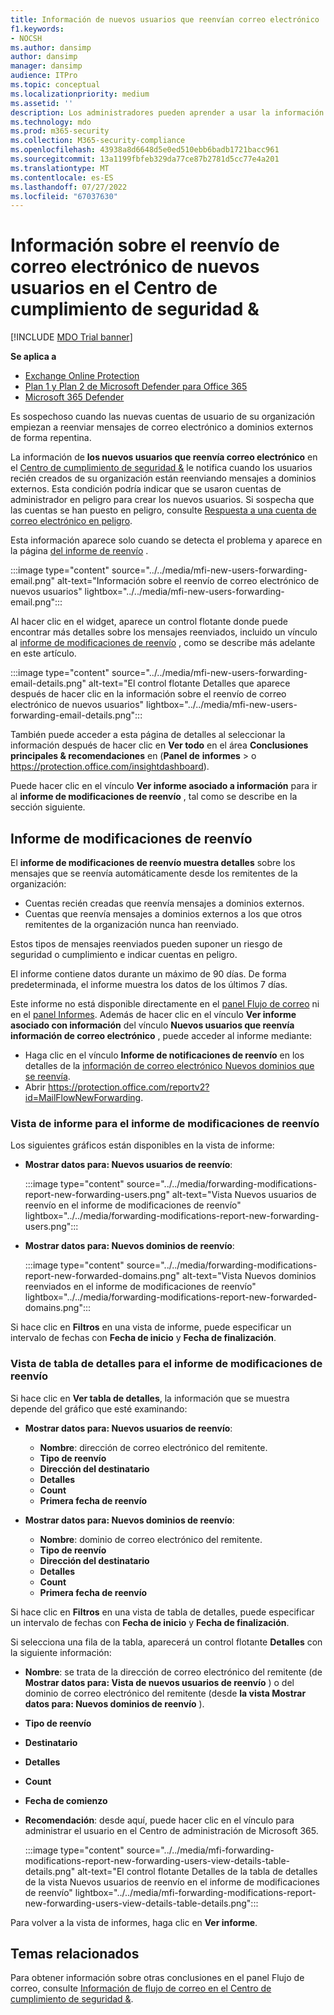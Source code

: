 ```yaml
---
title: Información de nuevos usuarios que reenvían correo electrónico
f1.keywords:
- NOCSH
ms.author: dansimp
author: dansimp
manager: dansimp
audience: ITPro
ms.topic: conceptual
ms.localizationpriority: medium
ms.assetid: ''
description: Los administradores pueden aprender a usar la información sobre el reenvío de correo electrónico de nuevos usuarios en el Centro de cumplimiento de seguridad & para investigar cuándo los usuarios de su organización reenvían mensajes a nuevos dominios.
ms.technology: mdo
ms.prod: m365-security
ms.collection: M365-security-compliance
ms.openlocfilehash: 43938a8d6648d5e0ed510ebb6badb1721bacc961
ms.sourcegitcommit: 13a1199fbfeb329da77ce87b2781d5cc77e4a201
ms.translationtype: MT
ms.contentlocale: es-ES
ms.lasthandoff: 07/27/2022
ms.locfileid: "67037630"
---
```

# <a name="new-users-forwarding-email-insight-in-the-security--compliance-center"></a>Información sobre el reenvío de correo electrónico de nuevos usuarios en el Centro de cumplimiento de seguridad &

[!INCLUDE [MDO Trial banner](../includes/mdo-trial-banner.md)]

**Se aplica a**
- [Exchange Online Protection](exchange-online-protection-overview.md)
- [Plan 1 y Plan 2 de Microsoft Defender para Office 365](defender-for-office-365.md)
- [Microsoft 365 Defender](../defender/microsoft-365-defender.md)

Es sospechoso cuando las nuevas cuentas de usuario de su organización empiezan a reenviar mensajes de correo electrónico a dominios externos de forma repentina.

La información de **los nuevos usuarios que reenvía correo electrónico** en el [Centro de cumplimiento de seguridad &](https://protection.office.com) le notifica cuando los usuarios recién creados de su organización están reenviando mensajes a dominios externos. Esta condición podría indicar que se usaron cuentas de administrador en peligro para crear los nuevos usuarios. Si sospecha que las cuentas se han puesto en peligro, consulte [Respuesta a una cuenta de correo electrónico en peligro](responding-to-a-compromised-email-account.md).

Esta información aparece solo cuando se detecta el problema y aparece en la página [del informe de reenvío](view-mail-flow-reports.md#forwarding-report) .

:::image type="content" source="../../media/mfi-new-users-forwarding-email.png" alt-text="Información sobre el reenvío de correo electrónico de nuevos usuarios" lightbox="../../media/mfi-new-users-forwarding-email.png":::

Al hacer clic en el widget, aparece un control flotante donde puede encontrar más detalles sobre los mensajes reenviados, incluido un vínculo al [informe de modificaciones de reenvío](#forwarding-modifications-report) , como se describe más adelante en este artículo.

:::image type="content" source="../../media/mfi-new-users-forwarding-email-details.png" alt-text="El control flotante Detalles que aparece después de hacer clic en la información sobre el reenvío de correo electrónico de nuevos usuarios" lightbox="../../media/mfi-new-users-forwarding-email-details.png":::

También puede acceder a esta página de detalles al seleccionar la información después de hacer clic en **Ver todo** en el área **Conclusiones principales & recomendaciones** en (**Panel de** **informes** \> o <https://protection.office.com/insightdashboard>).

Puede hacer clic en el vínculo **Ver informe asociado a información** para ir al **informe de modificaciones de reenvío** , tal como se describe en la sección siguiente.

## <a name="forwarding-modifications-report"></a>Informe de modificaciones de reenvío

El **informe de modificaciones de reenvío muestra detalles** sobre los mensajes que se reenvía automáticamente desde los remitentes de la organización:

- Cuentas recién creadas que reenvía mensajes a dominios externos.
- Cuentas que reenvía mensajes a dominios externos a los que otros remitentes de la organización nunca han reenviado.

Estos tipos de mensajes reenviados pueden suponer un riesgo de seguridad o cumplimiento e indicar cuentas en peligro.

El informe contiene datos durante un máximo de 90 días. De forma predeterminada, el informe muestra los datos de los últimos 7 días.

Este informe no está disponible directamente en el [panel Flujo de correo](mail-flow-insights-v2.md) ni en el [panel Informes](view-mail-flow-reports.md). Además de hacer clic en el vínculo **Ver informe asociado con información** del vínculo **Nuevos usuarios que reenvía información de correo electrónico** , puede acceder al informe mediante:

- Haga clic en el vínculo **Informe de notificaciones de reenvío** en los detalles de la [información de correo electrónico Nuevos dominios que se reenvía](mfi-new-domains-being-forwarded-email.md).
- Abrir <https://protection.office.com/reportv2?id=MailFlowNewForwarding>.

### <a name="report-view-for-the-forwarding-modifications-report"></a>Vista de informe para el informe de modificaciones de reenvío

Los siguientes gráficos están disponibles en la vista de informe:

- **Mostrar datos para: Nuevos usuarios de reenvío**:

    :::image type="content" source="../../media/forwarding-modifications-report-new-forwarding-users.png" alt-text="Vista Nuevos usuarios de reenvío en el informe de modificaciones de reenvío" lightbox="../../media/forwarding-modifications-report-new-forwarding-users.png":::

- **Mostrar datos para: Nuevos dominios de reenvío**:

    :::image type="content" source="../../media/forwarding-modifications-report-new-forwarded-domains.png" alt-text="Vista Nuevos dominios reenviados en el informe de modificaciones de reenvío" lightbox="../../media/forwarding-modifications-report-new-forwarded-domains.png":::

Si hace clic en **Filtros** en una vista de informe, puede especificar un intervalo de fechas con **Fecha de inicio** y **Fecha de finalización**.

### <a name="details-table-view-for-the-forwarding-modifications-report"></a>Vista de tabla de detalles para el informe de modificaciones de reenvío

Si hace clic en **Ver tabla de detalles**, la información que se muestra depende del gráfico que esté examinando:

- **Mostrar datos para: Nuevos usuarios de reenvío**:

  - **Nombre**: dirección de correo electrónico del remitente.
  - **Tipo de reenvío**
  - **Dirección del destinatario**
  - **Detalles**
  - **Count**
  - **Primera fecha de reenvío**

- **Mostrar datos para: Nuevos dominios de reenvío**:

  - **Nombre**: dominio de correo electrónico del remitente.
  - **Tipo de reenvío**
  - **Dirección del destinatario**
  - **Detalles**
  - **Count**
  - **Primera fecha de reenvío**

Si hace clic en **Filtros** en una vista de tabla de detalles, puede especificar un intervalo de fechas con **Fecha de inicio** y **Fecha de finalización**.

Si selecciona una fila de la tabla, aparecerá un control flotante **Detalles** con la siguiente información:

- **Nombre**: se trata de la dirección de correo electrónico del remitente (de **Mostrar datos para: Vista de nuevos usuarios de reenvío** ) o del dominio de correo electrónico del remitente (desde **la vista Mostrar datos para: Nuevos dominios de reenvío** ).
- **Tipo de reenvío**
- **Destinatario**
- **Detalles**
- **Count**
- **Fecha de comienzo**
- **Recomendación**: desde aquí, puede hacer clic en el vínculo para administrar el usuario en el Centro de administración de Microsoft 365.

  :::image type="content" source="../../media/mfi-forwarding-modifications-report-new-forwarding-users-view-details-table-details.png" alt-text="El control flotante Detalles de la tabla de detalles de la vista Nuevos usuarios de reenvío en el informe de modificaciones de reenvío" lightbox="../../media/mfi-forwarding-modifications-report-new-forwarding-users-view-details-table-details.png":::

Para volver a la vista de informes, haga clic en **Ver informe**.

## <a name="related-topics"></a>Temas relacionados

Para obtener información sobre otras conclusiones en el panel Flujo de correo, consulte [Información de flujo de correo en el Centro de cumplimiento de seguridad &](mail-flow-insights-v2.md).
